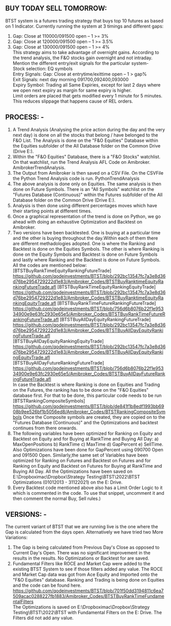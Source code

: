 ## BUY TODAY SELL TOMORROW:
BTST system is a futures trading strategy that buys top 10 futures as based on 1 Indicator. Currently running the system at 3 timings and different gaps:
1.	Gap: Close at 110000/091500 open – 1 >= 3%
2.	Gap: Close at 120000/091500 open – 1 >= 3.5%
3.	Gap: Close at 130000/091500 open – 1 >= 4%<br/>
This strategy aims to take advantage of overnight gains. According to the trend analysis, the F&O stocks gain overnight and not intraday. <br/>
Mention the different entry/exit signals for the particular system-<br/>
Stock selection: EQ symbols <br/>
Entry Signals: Gap: Close at entrytime/exittime open – 1 > gap%<br/>
Exit Signals: next day morning 091700,092400,093000<br/>
Expiry Symbol: Trading all Same Expiries, except for last 2 days where we open next expiry as margin for same expiry is higher.<br/>
Limit orders are placed that gets modified every 1 minute for 5 minutes. This reduces slippage that happens cause of REL orders.<br/>

## PROCESS: -
1. A Trend Analysis (Analysing the price action during the day and the very next day) is done on all the stocks that belong / have belonged to the F&O List. The Analysis is done on the "F&O Equities" Database within the Equities subfolder of the All Database folder on the Common Drive (Drive E:).<br/>
2. Within the "F&O Equities" Database, there is a "F&O Stocks" watchlist. On that watchlist, run the Trend Analysis AFL Code on Amibroker. AmibrokerTrendAnalysis.<br/>
3. The Output from Amibroker is then saved on a CSV File. On the CSVFile the Python Trend Analysis code is run. PythonTrendAnalysis<br/>
4. The above analysis is done only on Equities. The same analysis is then done on Future Symbols. There is an "All Symbols" watchlist on the "Futures Database (Continuous)" within the Futures subfolder of the All Database folder on the Common Drive (Drive E:).<br/>
5. Analysis is then done using different percentages moves which have their starting points at different times.<br/>
6. Once a graphical representation of the trend is done on Python, we go ahead with doing an exhaustive Optimization and Backtest on Amibroker.<br/>
7. Two versions have been backtested. One is buying at a particular time and the other is buying throughout the day.Within each of them there are different methadologies adopted. One is where the Ranking and Backtest is done on the Equities Symbols. The other is where Ranking is done on the Equity Symbols and Backtest is done on Future Symbols and lastly where Ranking and the Backtest is done on Future Symbols. All the codes are mentioned below: <br/>
[BTSTBuyRankTimeEquityRankingFutureTrade] https://github.com/qodeinvestments/BTST/blob/292bc13547fc7a3e8d36d76be2954729222d1e83/Amibroker_Codes/BTSTBuyRanktimeEquityRankingFutureTrade.afl [BTSTBuyRankTimeEquityRankingEquityTrade] https://github.com/qodeinvestments/BTST/blob/292bc13547fc7a3e8d36d76be2954729222d1e83/Amibroker_Codes/BTSTBuyRanktimeEquityRankingEquityTrade.afl [BTSTBuyRankTimeFutureRankingFutureTrade] https://github.com/qodeinvestments/BTST/blob/756d6b8076b22f1e95334900e9e63fc2930e65e5/Amibroker_Codes/BTSTBuyRankTimeFutureRankingFutureTrade.afl [BTSTBuyAllDayEquityRankingFutureTrade] https://github.com/qodeinvestments/BTST/blob/292bc13547fc7a3e8d36d76be2954729222d1e83/Amibroker_Codes/BTSTBuyAllDayEquityRankingFutureTrade.afl <br/>
[BTSTBuyAllDayEquityRankingEquityTrade] https://github.com/qodeinvestments/BTST/blob/292bc13547fc7a3e8d36d76be2954729222d1e83/Amibroker_Codes/BTSTBuyAllDayEquityRankingEquityTrade.afl <br/>
[BTSTBuyAllDayFutureRankingFutureTrade] https://github.com/qodeinvestments/BTST/blob/756d6b8076b22f1e95334900e9e63fc2930e65e5/Amibroker_Codes/BTSTBuyAllDayFutureRankingFutureTrade.afl<br/>
In case the Backtest is where Ranking is done on Equities and Trading on the Futures, the ranking has to be done on the "F&O Equities" database first. For that to be done, this particular code needs to be run [BTSTRankingCompositeSymbols] https://github.com/qodeinvestments/BTST/blob/de841f1b8edf1993bb6908b9ee526bf1b5056ed8/Amibroker_Codes/BTSTRankingCompositeSymbols Once the Composite symbols are created, they are copied on to the "Futures Database (Continuous)" and the Optimizations and backtest continues from there onwards.<br/>
8. The following variables have been optimized for Ranking on Equity and Backtest on Equity and for Buying at RankTime and Buying All Day: a) MaxOpenPositions b) RankTime c) MaxTime d) GapPercent e) SellTime. Also Optimizations have been done for GapPercent using 090700 Open and 091500 Open. Similarly,the same set of Variables have been optimized for Ranking on Futures and Backtest on Futures and for Ranking on Equity and Backtest on Futures for Buying at RankTime and Buying All Day. All the Optimizations have been saved on E:\Dropboximac\Dropbox\Strategy Testing\BTST\2022\BTST Optimizations (01012013 - 31122021) on the E: Drive.<br/>
9. Every Backtest code mentioned above also has a Limit Order Logic to it which is commented in the code. To use that snippet, uncomment it and then comment the normal Buy, Sell rules.)<br/>

## VERSIONS: -
The current variant of BTST that we are running live is the one where the Gap is calculated from the days open. Alternatively we have tried two More Variations: 
1. The Gap is being calculated from Previous Day's Close as opposed to Current Day's Open. There was no significant improvement in the results in the results. No Optimizations or Backtest for are saved.
2. Fundamental Filters like ROCE and Market Cap were added to the existing BTST System to see if those filters added any value. The ROCE and Market Cap data was got from Ace Equity and Imported onto the "F&O Equities" database. Ranking and Trading is being done on Equities and the code can be found here. 
https://github.com/qodeinvestments/BTST/blob/701f50dd3194811c6ea7509acac0288227fb1883/Amibroker_Codes/BTSTBuyRankTimeFundamentalFilters<br/>
The Optimizations is saved on E:\Dropboximac\Dropbox\Strategy Testing\BTST\2022\BTST with Fundamental Filters on the E: Drive. The Filters did not add any value.
